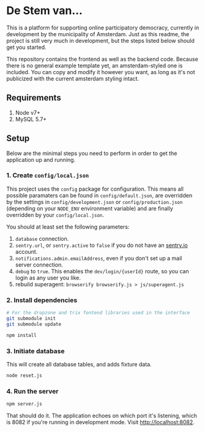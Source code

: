 # De Stem van...
This is a platform for supporting online participatory democracy, currently in development by the municipality of Amsterdam. Just as this readme, the project is still very much in development, but the steps listed below should get you started.

This repository contains the frontend as well as the backend code. Because there is no general example template yet, an amsterdam-styled one is included. You can copy and modify it however you want, as long as it's not publicized with the current amsterdam styling intact.

## Requirements
1. Node v7+
2. MySQL 5.7+

## Setup
Below are the minimal steps you need to perform in order to get the application up and running.

### 1. Create `config/local.json`
This project uses the `config` package for configuration. This means all possible paramaters can be found in `config/default.json`, are overridden by the settings in `config/development.json` or `config/production.json` (depending on your `NODE_ENV` environment variable) and are finally overridden by your `config/local.json`.

You should at least set the following parameters:

1. `database` connection.
2. `sentry.url`, or `sentry.active`  to `false` if you do not have an [sentry.io](//sentry.io) account.
3. `notifications.admin.emailAddress`, even if you don't set up a mail server connection.
4. `debug` to `true`. This enables the `dev/login/{userId}` route, so you can login as any user you like.
5. rebuild superagent: `browserify browserify.js > js/superagent.js`

### 2. Install dependencies
```bash
# For the dropzone and trix fontend libraries used in the interface
git submodule init
git submodule update

npm install
```

### 3. Initiate database
This will create all database tables, and adds fixture data.

```bash
node reset.js
```

### 4. Run the server
```bash
npm server.js
```

That should do it. The application echoes on which port it's listening, which is 8082 if you're running in development mode. Visit [http://localhost:8082](http://localhost:8082).